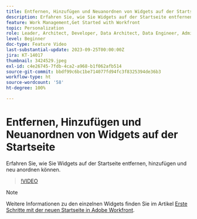```yaml
---
title: Entfernen, Hinzufügen und Neuanordnen von Widgets auf der Startseite
description: Erfahren Sie, wie Sie Widgets auf der Startseite entfernen, hinzufügen und neu anordnen können.
feature: Work Management,Get Started with Workfront
topic: Personalization
role: Leader, Architect, Developer, Data Architect, Data Engineer, Admin, User
level: Beginner
doc-type: Feature Video
last-substantial-update: 2023-09-25T00:00:00Z
jira: KT-14017
thumbnail: 3424529.jpeg
exl-id: c4e26745-7fdb-4ca2-a968-b1f062afb514
source-git-commit: bbdf99c6bc1be714077fd94fc3f8325394de36b3
workflow-type: ht
source-wordcount: '58'
ht-degree: 100%

---
```


# Entfernen, Hinzufügen und Neuanordnen von Widgets auf der Startseite

Erfahren Sie, wie Sie Widgets auf der Startseite entfernen, hinzufügen und neu anordnen können.

>[!VIDEO](https://video.tv.adobe.com/v/3448982/?quality=12&learn=on&enablevpops=1&captions=ger)


>[!NOTE]
>
> Weitere Informationen zu den einzelnen Widgets finden Sie im Artikel [Erste Schritte mit der neuen Startseite in Adobe Workfront](https://experienceleague.adobe.com/docs/workfront/using/basics/home/new-home/get-started-with-new-home.html?lang=de).

